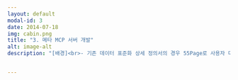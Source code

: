 ```yaml
---
layout: default
modal-id: 3
date: 2014-07-18
img: cabin.png
title: "3. 메타 MCP 서버 개발"
alt: image-alt
description: "[배경]<br>- 기존 데이터 표준화 상세 정의서의 경우 55Page로 사용자 대부분 읽지 않음<br>- 그리고 사례 관련 설명의 부재로 이해하기까지 많은 시간을 투자해야만 했음<br>- 따라서 정의서에 있는 내용임에도 일단 유선으로 문의하는 경우가 많음<br><br><br>[해결]<br>- 기존 상세 정의서를 분석하여 현행 기준에 맞지 않는 부분 개정 진행<br>- 개정된 상세 정의서 중 주요 내용 발췌 및 개발자 설문 진행(평소 어느 부분이 가장 이해가 안됐는지 등)<br>- 설문 결과 반영 및 사례 중심 설명 추가하여 10Page 이내 QuickGuide 제정(표준 단어/속성/코드 등록 시 주요 반려사유, 표준 검토 기준 등)"


---
```

